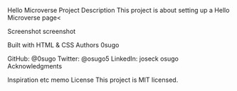 Hello Microverse
Project Description
This project is about setting up a Hello Microverse page<

Screenshot
screenshot

Built with
HTML & CSS
Authors
0sugo

GitHub: @0sugo
Twitter: @osugo5
LinkedIn: joseck osugo
Acknowledgments

Inspiration
etc
memo License
This project is MIT licensed.
